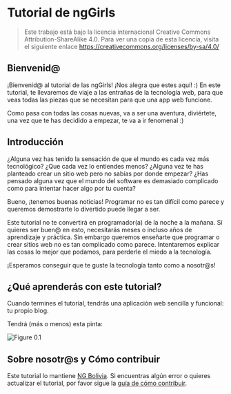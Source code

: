 # Tutorial de ngGirls

> Este trabajo está bajo la licencia internacional Creative Commons Attribution-ShareAlike 4.0. Para ver una copia de esta licencia, visita el siguiente enlace https://creativecommons.org/licenses/by-sa/4.0/

## Bienvenid@

¡Bienvenid@ al tutorial de las ngGirls! ¡Nos alegra que estes aquí! :) En este tutorial, te llevaremos de viaje a las entrañas de la tecnología web, para que veas todas las piezas que se necesitan para que una app web funcione.

Como pasa con todas las cosas nuevas, va a ser una aventura, diviértete, una vez que te has decidido a empezar, te va a ir fenomenal :)

## Introducción

¿Alguna vez has tenido la sensación de que el mundo es cada vez más tecnológico? ¿Que cada vez lo entiendes menos? ¿Alguna vez te has planteado crear un sitio web pero no sabías por donde empezar? ¿Has pensado alguna vez que el mundo del software es demasiado complicado como para intentar hacer algo por tu cuenta?

Bueno, ¡tenemos buenas noticias! Programar no es tan difícil como parece y queremos demostrarte lo divertido puede llegar a ser.

Este tutorial no te convertirá en programador(a) de la noche a la mañana. Sí quieres ser buen@ en esto, necesitarás meses o incluso años de aprendizaje y práctica. Sin embargo queremos enseñarte que programar o crear sitios web no es tan complicado como parece. Intentaremos explicar las cosas lo mejor que podamos, para perderle el miedo a la tecnología.

¡Esperamos conseguir que te guste la tecnología tanto como a nosotr@s!

## ¿Qué aprenderás con este tutorial?

Cuando termines el tutorial, tendrás una aplicación web sencilla y funcional: tu propio blog.

Tendrá (más o menos) esta pinta:

![Figure 0.1](images/application.png)

## Sobre nosotr@s y Cómo contribuir

Este tutorial lo mantiene [NG Bolivia](https://ng-bolivia.org/). Si encuentras algún error o quieres actualizar el tutorial, por favor sigue la [guía de cómo contribuir](https://github.com/DjangoGirls/tutorial/blob/master/README.md).